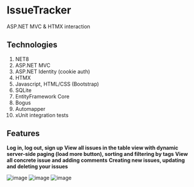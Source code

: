 # IssueTracker
ASP.NET MVC & HTMX interaction

## Technologies
1. NET8
2. ASP.NET MVC
3. ASP.NET Identity (cookie auth)
4. HTMX
5. Javascript, HTML/CSS (Bootstrap)
6. SQLite
7. EntityFramework Core
8. Bogus
9. Automapper
10. xUnit integration tests

## Features
**Log in, log out, sign up**
**View all issues in the table view with dynamic server-side paging (load more button), sorting and filtering by tags**
**View all concrete issue  and adding comments**
**Creating new issues, updating and deleting your issues**


![image](https://github.com/user-attachments/assets/7ed3b264-76e1-4133-86da-2c80088fc76a)
![image](https://github.com/user-attachments/assets/2f880c6e-9507-4412-8063-fa21e52dd721)
![image](https://github.com/user-attachments/assets/e870e395-05e8-421a-9f0f-cb8d24530a91)

